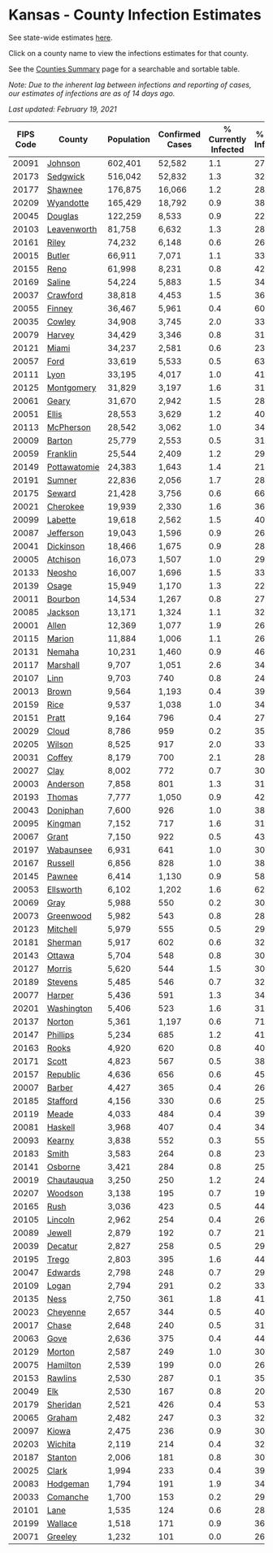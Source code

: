 # Kansas - County Infection Estimates

See state-wide estimates [here](/infections/us-ks).

Click on a county name to view the infections estimates for that county.

See the [Counties Summary](/infections/summary-counties) page for a searchable and sortable table.

*Note: Due to the inherent lag between infections and reporting of cases, our estimates of infections are as of 14 days ago.*

*Last updated: February 19, 2021*

|   FIPS Code |                       County |   Population |   Confirmed Cases |   % Currently Infected |   % Total Infected |
|-------------|------------------------------|--------------|-------------------|------------------------|--------------------|
|       20091 |           [Johnson](johnson) |      602,401 |            52,582 |                    1.1 |               27.7 |
|       20173 |         [Sedgwick](sedgwick) |      516,042 |            52,832 |                    1.3 |               32.5 |
|       20177 |           [Shawnee](shawnee) |      176,875 |            16,066 |                    1.2 |               28.8 |
|       20209 |       [Wyandotte](wyandotte) |      165,429 |            18,792 |                    0.9 |               38.4 |
|       20045 |           [Douglas](douglas) |      122,259 |             8,533 |                    0.9 |               22.1 |
|       20103 |   [Leavenworth](leavenworth) |       81,758 |             6,632 |                    1.3 |               28.4 |
|       20161 |               [Riley](riley) |       74,232 |             6,148 |                    0.6 |               26.6 |
|       20015 |             [Butler](butler) |       66,911 |             7,071 |                    1.1 |               33.1 |
|       20155 |                 [Reno](reno) |       61,998 |             8,231 |                    0.8 |               42.4 |
|       20169 |             [Saline](saline) |       54,224 |             5,883 |                    1.5 |               34.0 |
|       20037 |         [Crawford](crawford) |       38,818 |             4,453 |                    1.5 |               36.1 |
|       20055 |             [Finney](finney) |       36,467 |             5,961 |                    0.4 |               60.7 |
|       20035 |             [Cowley](cowley) |       34,908 |             3,745 |                    2.0 |               33.3 |
|       20079 |             [Harvey](harvey) |       34,429 |             3,346 |                    0.8 |               31.1 |
|       20121 |               [Miami](miami) |       34,237 |             2,581 |                    0.6 |               23.4 |
|       20057 |                 [Ford](ford) |       33,619 |             5,533 |                    0.5 |               63.4 |
|       20111 |                 [Lyon](lyon) |       33,195 |             4,017 |                    1.0 |               41.3 |
|       20125 |     [Montgomery](montgomery) |       31,829 |             3,197 |                    1.6 |               31.2 |
|       20061 |               [Geary](geary) |       31,670 |             2,942 |                    1.5 |               28.3 |
|       20051 |               [Ellis](ellis) |       28,553 |             3,629 |                    1.2 |               40.5 |
|       20113 |       [McPherson](mcpherson) |       28,542 |             3,062 |                    1.0 |               34.0 |
|       20009 |             [Barton](barton) |       25,779 |             2,553 |                    0.5 |               31.9 |
|       20059 |         [Franklin](franklin) |       25,544 |             2,409 |                    1.2 |               29.7 |
|       20149 | [Pottawatomie](pottawatomie) |       24,383 |             1,643 |                    1.4 |               21.0 |
|       20191 |             [Sumner](sumner) |       22,836 |             2,056 |                    1.7 |               28.0 |
|       20175 |             [Seward](seward) |       21,428 |             3,756 |                    0.6 |               66.5 |
|       20021 |         [Cherokee](cherokee) |       19,939 |             2,330 |                    1.6 |               36.6 |
|       20099 |           [Labette](labette) |       19,618 |             2,562 |                    1.5 |               40.8 |
|       20087 |       [Jefferson](jefferson) |       19,043 |             1,596 |                    0.9 |               26.4 |
|       20041 |       [Dickinson](dickinson) |       18,466 |             1,675 |                    0.9 |               28.3 |
|       20005 |         [Atchison](atchison) |       16,073 |             1,507 |                    1.0 |               29.8 |
|       20133 |             [Neosho](neosho) |       16,007 |             1,696 |                    1.5 |               33.1 |
|       20139 |               [Osage](osage) |       15,949 |             1,170 |                    1.3 |               22.8 |
|       20011 |           [Bourbon](bourbon) |       14,534 |             1,267 |                    0.8 |               27.3 |
|       20085 |           [Jackson](jackson) |       13,171 |             1,324 |                    1.1 |               32.4 |
|       20001 |               [Allen](allen) |       12,369 |             1,077 |                    1.9 |               26.3 |
|       20115 |             [Marion](marion) |       11,884 |             1,006 |                    1.1 |               26.4 |
|       20131 |             [Nemaha](nemaha) |       10,231 |             1,460 |                    0.9 |               46.0 |
|       20117 |         [Marshall](marshall) |        9,707 |             1,051 |                    2.6 |               34.6 |
|       20107 |                 [Linn](linn) |        9,703 |               740 |                    0.8 |               24.1 |
|       20013 |               [Brown](brown) |        9,564 |             1,193 |                    0.4 |               39.9 |
|       20159 |                 [Rice](rice) |        9,537 |             1,038 |                    1.0 |               34.1 |
|       20151 |               [Pratt](pratt) |        9,164 |               796 |                    0.4 |               27.9 |
|       20029 |               [Cloud](cloud) |        8,786 |               959 |                    0.2 |               35.4 |
|       20205 |             [Wilson](wilson) |        8,525 |               917 |                    2.0 |               33.2 |
|       20031 |             [Coffey](coffey) |        8,179 |               700 |                    2.1 |               28.7 |
|       20027 |                 [Clay](clay) |        8,002 |               772 |                    0.7 |               30.8 |
|       20003 |         [Anderson](anderson) |        7,858 |               801 |                    1.3 |               31.6 |
|       20193 |             [Thomas](thomas) |        7,777 |             1,050 |                    0.9 |               42.8 |
|       20043 |         [Doniphan](doniphan) |        7,600 |               926 |                    1.0 |               38.6 |
|       20095 |           [Kingman](kingman) |        7,152 |               717 |                    1.6 |               31.4 |
|       20067 |               [Grant](grant) |        7,150 |               922 |                    0.5 |               43.5 |
|       20197 |       [Wabaunsee](wabaunsee) |        6,931 |               641 |                    1.0 |               30.0 |
|       20167 |           [Russell](russell) |        6,856 |               828 |                    1.0 |               38.5 |
|       20145 |             [Pawnee](pawnee) |        6,414 |             1,130 |                    0.9 |               58.6 |
|       20053 |       [Ellsworth](ellsworth) |        6,102 |             1,202 |                    1.6 |               62.3 |
|       20069 |                 [Gray](gray) |        5,988 |               550 |                    0.2 |               30.7 |
|       20073 |       [Greenwood](greenwood) |        5,982 |               543 |                    0.8 |               28.8 |
|       20123 |         [Mitchell](mitchell) |        5,979 |               555 |                    0.5 |               29.6 |
|       20181 |           [Sherman](sherman) |        5,917 |               602 |                    0.6 |               32.3 |
|       20143 |             [Ottawa](ottawa) |        5,704 |               548 |                    0.8 |               30.3 |
|       20127 |             [Morris](morris) |        5,620 |               544 |                    1.5 |               30.5 |
|       20189 |           [Stevens](stevens) |        5,485 |               546 |                    0.7 |               32.9 |
|       20077 |             [Harper](harper) |        5,436 |               591 |                    1.3 |               34.2 |
|       20201 |     [Washington](washington) |        5,406 |               523 |                    1.6 |               31.0 |
|       20137 |             [Norton](norton) |        5,361 |             1,197 |                    0.6 |               71.7 |
|       20147 |         [Phillips](phillips) |        5,234 |               685 |                    1.2 |               41.7 |
|       20163 |               [Rooks](rooks) |        4,920 |               620 |                    0.8 |               40.2 |
|       20171 |               [Scott](scott) |        4,823 |               567 |                    0.5 |               38.0 |
|       20157 |         [Republic](republic) |        4,636 |               656 |                    0.6 |               45.6 |
|       20007 |             [Barber](barber) |        4,427 |               365 |                    0.4 |               26.2 |
|       20185 |         [Stafford](stafford) |        4,156 |               330 |                    0.6 |               25.5 |
|       20119 |               [Meade](meade) |        4,033 |               484 |                    0.4 |               39.3 |
|       20081 |           [Haskell](haskell) |        3,968 |               407 |                    0.4 |               34.2 |
|       20093 |             [Kearny](kearny) |        3,838 |               552 |                    0.3 |               55.8 |
|       20183 |               [Smith](smith) |        3,583 |               264 |                    0.8 |               23.3 |
|       20141 |           [Osborne](osborne) |        3,421 |               284 |                    0.8 |               25.7 |
|       20019 |     [Chautauqua](chautauqua) |        3,250 |               250 |                    1.2 |               24.3 |
|       20207 |           [Woodson](woodson) |        3,138 |               195 |                    0.7 |               19.8 |
|       20165 |                 [Rush](rush) |        3,036 |               423 |                    0.5 |               44.6 |
|       20105 |           [Lincoln](lincoln) |        2,962 |               254 |                    0.4 |               26.9 |
|       20089 |             [Jewell](jewell) |        2,879 |               192 |                    0.7 |               21.6 |
|       20039 |           [Decatur](decatur) |        2,827 |               258 |                    0.5 |               29.1 |
|       20195 |               [Trego](trego) |        2,803 |               395 |                    1.6 |               44.2 |
|       20047 |           [Edwards](edwards) |        2,798 |               248 |                    0.7 |               29.8 |
|       20109 |               [Logan](logan) |        2,794 |               291 |                    0.2 |               33.3 |
|       20135 |                 [Ness](ness) |        2,750 |               361 |                    1.8 |               41.6 |
|       20023 |         [Cheyenne](cheyenne) |        2,657 |               344 |                    0.5 |               40.8 |
|       20017 |               [Chase](chase) |        2,648 |               240 |                    0.5 |               31.4 |
|       20063 |                 [Gove](gove) |        2,636 |               375 |                    0.4 |               44.9 |
|       20129 |             [Morton](morton) |        2,587 |               249 |                    1.0 |               30.1 |
|       20075 |         [Hamilton](hamilton) |        2,539 |               199 |                    0.0 |               26.3 |
|       20153 |           [Rawlins](rawlins) |        2,530 |               287 |                    0.1 |               35.6 |
|       20049 |                   [Elk](elk) |        2,530 |               167 |                    0.8 |               20.4 |
|       20179 |         [Sheridan](sheridan) |        2,521 |               426 |                    0.4 |               53.5 |
|       20065 |             [Graham](graham) |        2,482 |               247 |                    0.3 |               32.1 |
|       20097 |               [Kiowa](kiowa) |        2,475 |               236 |                    0.9 |               30.0 |
|       20203 |           [Wichita](wichita) |        2,119 |               214 |                    0.4 |               32.1 |
|       20187 |           [Stanton](stanton) |        2,006 |               181 |                    0.8 |               30.8 |
|       20025 |               [Clark](clark) |        1,994 |               233 |                    0.4 |               39.7 |
|       20083 |         [Hodgeman](hodgeman) |        1,794 |               191 |                    1.9 |               34.6 |
|       20033 |         [Comanche](comanche) |        1,700 |               153 |                    0.2 |               29.0 |
|       20101 |                 [Lane](lane) |        1,535 |               124 |                    0.6 |               28.6 |
|       20199 |           [Wallace](wallace) |        1,518 |               171 |                    0.9 |               36.6 |
|       20071 |           [Greeley](greeley) |        1,232 |               101 |                    0.0 |               26.7 |
